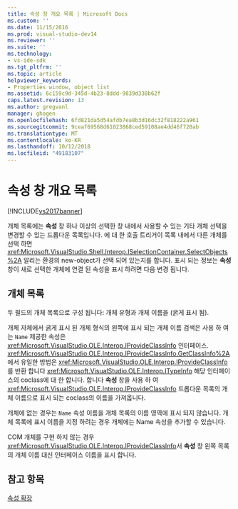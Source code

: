 ```yaml
---
title: 속성 창 개요 목록 | Microsoft Docs
ms.custom: ''
ms.date: 11/15/2016
ms.prod: visual-studio-dev14
ms.reviewer: ''
ms.suite: ''
ms.technology:
- vs-ide-sdk
ms.tgt_pltfrm: ''
ms.topic: article
helpviewer_keywords:
- Properties window, object list
ms.assetid: 6c159c9d-345d-4b23-8ddd-9839d338b62f
caps.latest.revision: 13
ms.author: gregvanl
manager: ghogen
ms.openlocfilehash: 6fd821da5d54afdb7ea8b3d16dc32f818222a961
ms.sourcegitcommit: 9ceaf69568d61023868ced59108ae4dd46f720ab
ms.translationtype: MT
ms.contentlocale: ko-KR
ms.lasthandoff: 10/12/2018
ms.locfileid: "49183107"
---
```

# <a name="properties-window-object-list"></a>속성 창 개요 목록
[!INCLUDE[vs2017banner](../../includes/vs2017banner.md)]

개체 목록에는 **속성** 창 하나 이상의 선택한 창 내에서 사용할 수 있는 기타 개체 선택을 변경할 수 있는 드롭다운 목록입니다. 에 대 한 호출 트리거이 목록 내에서 다른 개체를 선택 하면 <xref:Microsoft.VisualStudio.Shell.Interop.ISelectionContainer.SelectObjects%2A> 알리는 환경의 new-object가 선택 되어 있는지를 합니다. 표시 되는 정보는 **속성** 창이 새로 선택한 개체에 연결 된 속성을 표시 하려면 다음 변경 됩니다.  
  
## <a name="the-object-list"></a>개체 목록  
 두 필드의 개체 목록으로 구성 됩니다: 개체 유형과 개체 이름을 (굵게 표시 됨).  
  
 개체 자체에서 굵게 표시 된 개체 형식의 왼쪽에 표시 되는 개체 이름 검색은 사용 하 여는 `Name` 제공한 속성은 <xref:Microsoft.VisualStudio.OLE.Interop.IProvideClassInfo> 인터페이스. <xref:Microsoft.VisualStudio.OLE.Interop.IProvideClassInfo.GetClassInfo%2A>에서 유일한 방법은 <xref:Microsoft.VisualStudio.OLE.Interop.IProvideClassInfo>를 반환 합니다 <xref:Microsoft.VisualStudio.OLE.Interop.ITypeInfo> 해당 인터페이스의 coclass에 대 한 합니다. 합니다 **속성** 창을 사용 하 여 <xref:Microsoft.VisualStudio.OLE.Interop.IProvideClassInfo> 드롭다운 목록의 개체 이름으로 표시 되는 coclass의 이름을 가져옵니다.  
  
 개체에 없는 경우는 `Name` 속성 이름을 개체 목록의 이름 영역에 표시 되지 않습니다. 개체 목록에 표시 이름을 지정 하려는 경우 개체에는 Name 속성을 추가할 수 있습니다.  
  
 COM 개체를 구현 하지 않는 경우 <xref:Microsoft.VisualStudio.OLE.Interop.IProvideClassInfo>서 **속성** 창 왼쪽 목록의 개체 이름 대신 인터페이스 이름을 표시 합니다.  
  
## <a name="see-also"></a>참고 항목  
 [속성 확장](../../extensibility/internals/extending-properties.md)

